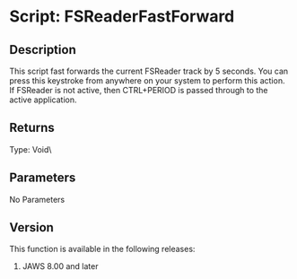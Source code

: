 # Script: FSReaderFastForward

## Description

This script fast forwards the current FSReader track by 5 seconds. You
can press this keystroke from anywhere on your system to perform this
action. If FSReader is not active, then CTRL+PERIOD is passed through to
the active application.

## Returns

Type: Void\

## Parameters

No Parameters

## Version

This function is available in the following releases:

1.  JAWS 8.00 and later
